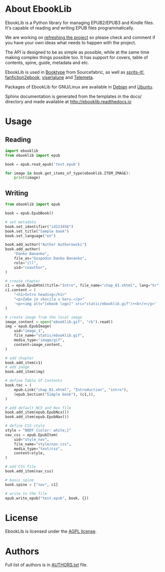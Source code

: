 # About EbookLib

EbookLib is a Python library for managing EPUB2/EPUB3 and Kindle files. It's capable of reading and writing EPUB files programmatically.

We are working on [refreshing the project](https://github.com/aerkalov/ebooklib/issues/318) so please check and comment if you have your own ideas what needs to happen with the project.

The API is designed to be as simple as possible, while at the same time making complex things possible too.  It has support for covers, table of contents, spine, guide, metadata and etc.

EbookLib is used in [Booktype](https://github.com/sourcefabric/Booktype/) from Sourcefabric, as well as [sprits-it!](https://github.com/the-happy-hippo/sprits-it), [fanfiction2ebook](https://github.com/ltouroumov/fanfiction2ebook), [viserlalune](https://github.com/vjousse/viserlalune) and [Telemeta](https://github.com/Parisson/Telemeta).

Packages of EbookLib for GNU/Linux are available in [Debian](https://packages.debian.org/python-ebooklib) and [Ubuntu](http://packages.ubuntu.com/python-ebooklib). 

Sphinx documentation is generated from the templates in the docs/ directory and made available at http://ebooklib.readthedocs.io

# Usage

## Reading
```py
import ebooklib
from ebooklib import epub

book = epub.read_epub('test.epub')

for image in book.get_items_of_type(ebooklib.ITEM_IMAGE):
    print(image)
```


## Writing
```py
from ebooklib import epub

book = epub.EpubBook()

# set metadata
book.set_identifier("id123456")
book.set_title("Sample book")
book.set_language("en")

book.add_author("Author Authorowski")
book.add_author(
    "Danko Bananko",
    file_as="Gospodin Danko Bananko",
    role="ill",
    uid="coauthor",
)

# create chapter
c1 = epub.EpubHtml(title="Intro", file_name="chap_01.xhtml", lang="hr")
c1.content = (
    "<h1>Intro heading</h1>"
    "<p>Zaba je skocila u baru.</p>"
    '<p><img alt="[ebook logo]" src="static/ebooklib.gif"/><br/></p>'
)

# create image from the local image
image_content = open("ebooklib.gif", "rb").read()
img = epub.EpubImage(
    uid="image_1",
    file_name="static/ebooklib.gif",
    media_type="image/gif",
    content=image_content,
)

# add chapter
book.add_item(c1)
# add image
book.add_item(img)

# define Table Of Contents
book.toc = (
    epub.Link("chap_01.xhtml", "Introduction", "intro"),
    (epub.Section("Simple book"), (c1,)),
)

# add default NCX and Nav file
book.add_item(epub.EpubNcx())
book.add_item(epub.EpubNav())

# define CSS style
style = "BODY {color: white;}"
nav_css = epub.EpubItem(
    uid="style_nav",
    file_name="style/nav.css",
    media_type="text/css",
    content=style,
)

# add CSS file
book.add_item(nav_css)

# basic spine
book.spine = ["nav", c1]

# write to the file
epub.write_epub("test.epub", book, {})
```


# License
EbookLib is licensed under the [AGPL license](LICENSE.txt).


# Authors
Full list of authors is in [AUTHORS.txt](AUTHORS.txt) file.

